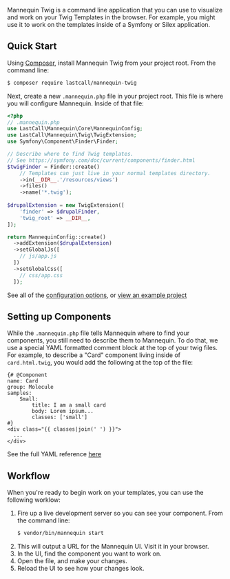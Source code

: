 Mannequin Twig is a command line application that you can use to visualize and work on your Twig Templates in the browser. For example, you might use it to work on the templates inside of a Symfony or Silex application.

Quick Start
-----------
Using [Composer](https://getcomposer.org/doc/00-intro.md), install Mannequin Twig from your project root.  From the command line:
```bash
$ composer require lastcall/mannequin-twig
```
Next, create a new `.mannequin.php` file in your project root.  This file is where you will configure Mannequin.  Inside of that file:
```php
<?php
// .mannequin.php
use LastCall\Mannequin\Core\MannequinConfig;
use LastCall\Mannequin\Twig\TwigExtension;
use Symfony\Component\Finder\Finder;

// Describe where to find Twig templates.
// See https://symfony.com/doc/current/components/finder.html
$twigFinder = Finder::create()
    // Templates can just live in your normal templates directory.
    ->in(__DIR__.'/resources/views')
    ->files()
    ->name('*.twig');
    
$drupalExtension = new TwigExtension([
    'finder' => $drupalFinder,
    'twig_root' => __DIR__,
]);

return MannequinConfig::create()
  ->addExtension($drupalExtension)
  ->setGlobalJs([
    // js/app.js 
  ])
  ->setGlobalCss([
    // css/app.css
  ]);
```

See all of the [configuration options](docs/configuration.md), or [view an example project](demo/)


Setting up Components
---------------------
While the `.mannequin.php` file tells Mannequin where to find your components, you still need to describe them to Mannequin.  To do that, we use a special YAML formatted comment block at the top of your twig files. For example, to describe a "Card" component living inside of `card.html.twig`, you would add the following at the top of the file:
```twig
{# @Component
name: Card
group: Molecule
samples:
    Small:
        title: I am a small card
        body: Lorem ipsum...
        classes: ['small']
#}
<div class="{{ classes|join(' ') }}">
  ... 
</div>
```
See the full YAML reference [here](docs/components.md)


Workflow
--------

When you're ready to begin work on your templates, you can use the following worklow:

1. Fire up a live development server so you can see your component.  From the command line:
    ```bash
    $ vendor/bin/mannequin start
    ```
2. This will output a URL for the Mannequin UI.  Visit it in your browser.
3. In the UI, find the component you want to work on.
4. Open the file, and make your changes.
5. Reload the UI to see how your changes look.
